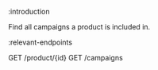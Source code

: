 :introduction

Find all campaigns a product is included in.

:relevant-endpoints

GET /product/{id}
GET /campaigns
